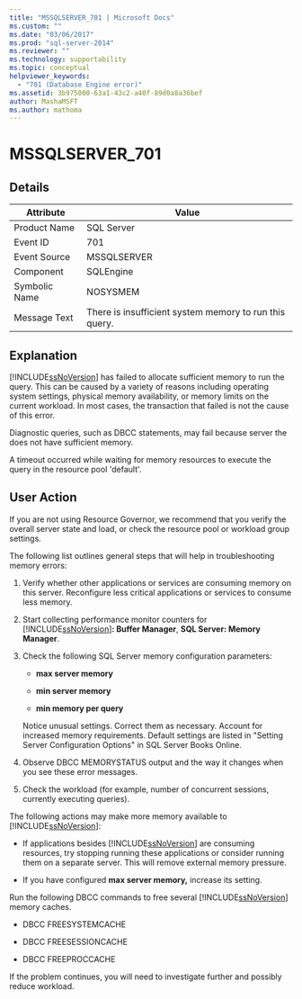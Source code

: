 ```yaml
---
title: "MSSQLSERVER_701 | Microsoft Docs"
ms.custom: ""
ms.date: "03/06/2017"
ms.prod: "sql-server-2014"
ms.reviewer: ""
ms.technology: supportability
ms.topic: conceptual
helpviewer_keywords: 
  - "701 (Database Engine error)"
ms.assetid: 3b975000-63a1-43c2-a40f-89d0a8a36bef
author: MashaMSFT
ms.author: mathoma
---
```

# MSSQLSERVER_701
    
## Details  
  
|Attribute|Value|  
|-|-|  
|Product Name|SQL Server|  
|Event ID|701|  
|Event Source|MSSQLSERVER|  
|Component|SQLEngine|  
|Symbolic Name|NOSYSMEM|  
|Message Text|There is insufficient system memory to run this query.|  
  
## Explanation  
 [!INCLUDE[ssNoVersion](../../includes/ssnoversion-md.md)] has failed to allocate sufficient memory to run the query. This can be caused by a variety of reasons including operating system settings, physical memory availability, or memory limits on the current workload. In most cases, the transaction that failed is not the cause of this error.  
  
 Diagnostic queries, such as DBCC statements, may fail because server the does not have sufficient memory.  
  
 A timeout occurred while waiting for memory resources to execute the query in the resource pool 'default'.  
  
## User Action  
 If you are not using Resource Governor, we recommend that you verify the overall server state and load, or check the resource pool or workload group settings.  
  
 The following list outlines general steps that will help in troubleshooting memory errors:  
  
1.  Verify whether other applications or services are consuming memory on this server. Reconfigure less critical applications or services to consume less memory.  
  
2.  Start collecting performance monitor counters for [!INCLUDE[ssNoVersion](../../includes/ssnoversion-md.md)]**: Buffer Manager**, **SQL Server: Memory Manager**.  
  
3.  Check the following SQL Server memory configuration parameters:  
  
    -   **max server memory**  
  
    -   **min server memory**  
  
    -   **min memory per query**  
  
     Notice unusual settings. Correct them as necessary. Account for increased memory requirements. Default settings are listed in "Setting Server Configuration Options" in SQL Server Books Online.  
  
4.  Observe DBCC MEMORYSTATUS output and the way it changes when you see these error messages.  
  
5.  Check the workload (for example, number of concurrent sessions, currently executing queries).  
  
 The following actions may make more memory available to [!INCLUDE[ssNoVersion](../../includes/ssnoversion-md.md)]:  
  
-   If applications besides [!INCLUDE[ssNoVersion](../../includes/ssnoversion-md.md)] are consuming resources, try stopping running these applications or consider running them on a separate server. This will remove external memory pressure.  
  
-   If you have configured **max server memory,** increase its setting.  
  
 Run the following DBCC commands to free several [!INCLUDE[ssNoVersion](../../includes/ssnoversion-md.md)] memory caches.  
  
-   DBCC FREESYSTEMCACHE  
  
-   DBCC FREESESSIONCACHE  
  
-   DBCC FREEPROCCACHE  
  
 If the problem continues, you will need to investigate further and possibly reduce workload.  
  
  
